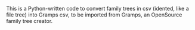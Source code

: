 This is a Python-written code to convert family trees in csv (idented, like a file tree) into Gramps csv, to be imported from Gramps, an OpenSource family tree creator.

